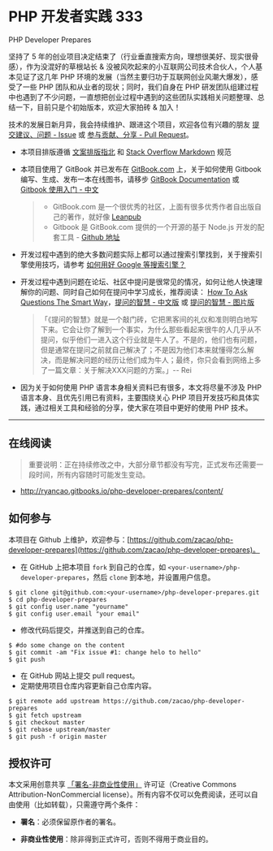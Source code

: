 # PHP 开发者实践 333
PHP Developer Prepares

坚持了 5 年的创业项目决定结束了（行业垂直搜索方向，理想很美好、现实很骨感），作为没混好的草根站长 & 没被风吹起来的小互联网公司技术合伙人，个人基本见证了这几年 PHP 环境的发展（当然主要归功于互联网创业风潮大爆发），感受了一些 PHP 团队和从业者的现状；同时，我们自身在 PHP 研发团队组建过程中也遇到了不少问题，一直想把创业过程中遇到的这些团队实践相关问题整理、总结一下，目前只是个初始版本，欢迎大家拍砖 & 加入！

技术的发展日新月异，我会持续维护、跟进这个项目，欢迎各位有兴趣的朋友 [提交建议、问题 - Issue](https://github.com/zacao/php-developer-prepares/issues) 或 [参与贡献、分享 - Pull Request](https://github.com/zacao/php-developer-prepares/pulls)。

* 本项目排版遵循 [文案排版指北](https://github.com/sparanoid/chinese-copywriting-guidelines) 和 [Stack Overflow Markdown](http://stackoverflow.com/editing-help) 规范
* 本项目使用了 GitBook 并已发布在 [GitBook.com](http://ryancao.gitbooks.io/php-developer-prepares/content/) 上，关于如何使用 Gitbook 编写、生成、发布一本在线图书，请移步 [GitBook Documentation](http://help.gitbook.com/) 或 [Gitbook 使用入门 - 中文](http://wanqingwong.com/gitbook-zh)

    > * GitBook.com 是一个很优秀的社区，上面有很多优秀作者自出版自己的著作，就好像 [Leanpub](https://leanpub.com/)
    > * Gitbook 是 GitBook.com 提供的一个开源的基于 Node.js 开发的配套工具 - [Github 地址](https://github.com/GitbookIO/gitbook)


* 开发过程中遇到的绝大多数问题实际上都可以通过搜索引擎找到，关于搜索引擎使用技巧，请参考  [如何用好 Google 等搜索引擎？](http://www.zhihu.com/question/20161362)
* 开发过程中遇到问题在论坛、社区中提问是很常见的情况，如何让他人快速理解你的问题、同时自己如何在提问中学习成长，推荐阅读： [How To Ask Questions The Smart Way](http://www.catb.org/~esr/faqs/smart-questions.html)，[提问的智慧 - 中文版](http://doc.zengrong.net/smart-questions/cn.html) 或 [提问的智慧 - 图片版](./assets/smart-questions-cn.jpg)

    > 「《提问的智慧》就是一个敲门砖，它把黑客间的礼仪和准则明白地写下来。它会让你了解到一个事实，为什么那些看起来很牛的人几乎从不提问，似乎他们一进入这个行业就是牛人了。不是的，他们也有问题，但是通常在提问之前就自己解决了；不是因为他们本来就懂得怎么解决，而是解决问题的经历让他们成为牛人；最终，你只会看到网络上多了一篇文章：关于解决XXX问题的方案。」-- Rei

* 因为关于如何使用 PHP 语言本身相关资料已有很多，本文将尽量不涉及 PHP 语言本身、且优先引用已有资料，主要围绕关心 PHP 项目开发技巧和具体实践，通过相关工具和经验的分享，使大家在项目中更好的使用 PHP 技术。

----------

## 在线阅读

> 重要说明：正在持续修改之中，大部分章节都没有写完，正式发布还需要一段时间，所有内容随时可能发生变动。

* http://ryancao.gitbooks.io/php-developer-prepares/content/


## 如何参与

本项目在 Github 上维护，欢迎参与：[https://github.com/zacao/php-developer-prepares](https://github.com/zacao/php-developer-prepares)。

* 在 GitHub 上把本项目 `fork` 到自己的仓库，如 `<your-username>/php-developer-prepares`，然后 `clone` 到本地，并设置用户信息。
```
$ git clone git@github.com:<your-username>/php-developer-prepares.git
$ cd php-developer-prepares
$ git config user.name "yourname"
$ git config user.email "your email"
```
* 修改代码后提交，并推送到自己的仓库。
```
$ #do some change on the content
$ git commit -am "Fix issue #1: change helo to hello"
$ git push
```
* 在 GitHub 网站上提交 pull request。
* 定期使用项目仓库内容更新自己仓库内容。
```
$ git remote add upstream https://github.com/zacao/php-developer-prepares
$ git fetch upstream
$ git checkout master
$ git rebase upstream/master
$ git push -f origin master
```


## 授权许可

本文采用创意共享 [「署名-非商业性使用」](http://creativecommons.org/licenses/by-nc-nd/3.0/deed.zh) 许可证（Creative Commons Attribution-NonCommercial license）。所有内容不仅可以免费阅读，还可以自由使用（比如转载），只需遵守两个条件：

* **署名**：必须保留原作者的署名。

* **非商业性使用**：除非得到正式许可，否则不得用于商业目的。